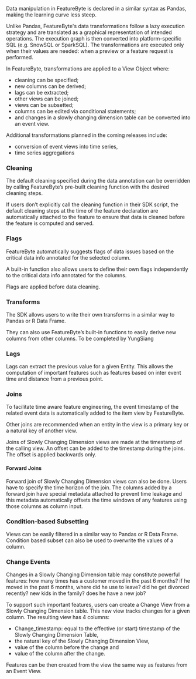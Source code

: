 Data manipulation in FeatureByte is declared in a similar syntax as Pandas, making the learning curve less steep. 

Unlike Pandas, FeatureByte's data transformations follow a lazy execution strategy and are translated as a graphical representation of intended operations. The execution graph is then converted into platform-specific SQL (e.g. SnowSQL or SparkSQL). The transformations are executed only when their values are needed: when a preview or a feature request is performed.

In FeatureByte, transformations are applied to a View Object where:

* cleaning can be specified;
* new columns can be derived;
* lags can be extracted;
* other views can be joined;
* views can be subsetted;
* columns can be edited via conditional statements;
* and changes in a slowly changing dimension table can be converted into an event view.

Additional transformations planned in the coming releases include:

* conversion of event views into time series,
* time series aggregations

### Cleaning
The default cleaning specified during the data annotation can be overridden by calling FeatureByte’s pre-built cleaning function with the desired cleaning steps.

If users don’t explicitly call the cleaning function in their SDK script, the default cleaning steps at the time of the feature declaration are automatically attached to the feature to ensure that data is cleaned before the feature is computed and served.

### Flags
FeatureByte automatically suggests flags of data issues based on the critical data info annotated for the selected column.

A built-in function also allows users to define their own flags independently to the critical data info annotated for the columns.

Flags are applied before data cleaning.

### Transforms
The SDK allows users to write their own transforms in a similar way to Pandas or R Data Frame.

They can also use FeatureByte’s built-in functions to easily derive new columns from other columns.
To be completed by YungSiang

### Lags
Lags can extract the previous value for a given Entity. This allows the computation of important features such as features based on inter event time and distance from a previous point.

### Joins
To facilitate time aware feature engineering, the event timestamp of the related event data is automatically added to the item view by FeatureByte.

Other joins are recommended when an entity in the view is a primary key or a natural key of another view. 

Joins of Slowly Changing Dimension views are made at the timestamp of the calling view. An offset can be added to the timestamp during the joins. The offset is applied backwards only. 

#### Forward Joins
Forward join of Slowly Changing Dimension views can also be done. Users have to specify the time horizon of the join. The columns added by a forward join have special metadata attached to prevent time leakage and this metadata automatically offsets the time windows of any features using those columns as column input.

### Condition-based Subsetting
Views can be easily filtered in a similar way to Pandas or R Data Frame. Condition based subset can also be used to overwrite the values of a column.

### Change Events
Changes in a Slowly Changing Dimension table may constitute powerful features: how many times has a customer moved in the past 6 months? if he moved in the past 6 months, where did he use to leave? did he get divorced recently? new kids in the family? does he have a new job?

To support such important features, users can create a Change View from a Slowly Changing Dimension table. This new view tracks changes for a given column. The resulting view has 4 columns:

* Change_timestamp: equal to the effective (or start) timestamp of the Slowly Changing Dimension Table,
* the natural key of the Slowly Changing Dimension View,
* value of the column before the change and
* value of the column after the change.

Features can be then created from the view the same way as features from an Event View.
